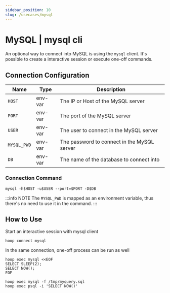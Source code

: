 ```yaml
---
sidebar_position: 10
slug: /usecases/mysql
---
```


# MySQL | mysql cli

An optional way to connect into MySQL is using the `mysql` client. It's possible to create a interactive session or execute one-off commands.

## Connection Configuration

| Name         | Type    | Description                                    |
|------------- | ------- | ---------------------------------------------- |
| `HOST`       | env-var | The IP or Host of the MySQL server             |
| `PORT`       | env-var | The port of the MySQL server                   |
| `USER`       | env-var | The user to connect in the MySQL server        |
| `MYSQL_PWD`  | env-var | The password to connect in the MySQL server    |
| `DB`         | env-var | The name of the database to connect into       |

### Connection Command

```shell
mysql -h$HOST -u$USER --port=$PORT -D$DB
```

:::info NOTE
The `MYSQL_PWD` is mapped as an environment variable, thus there's no need to use it in the command.
:::

## How to Use

Start an interactive session with mysql client

```shell
hoop connect mysql
```

In the same connection, one-off process can be run as well

```shell
hoop exec mysql <<EOF
SELECT SLEEP(2);
SELECT NOW();
EOF
```

```shell
hoop exec mysql -f /tmp/myquery.sql
hoop exec psql -i 'SELECT NOW()'
```
